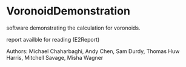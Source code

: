 # VoronoidDemonstration
software demonstrating the calculation for voronoids.

report availble for reading (E2Report)

Authors:
        Michael Chaharbaghi,
        Andy Chen,
        Sam Durdy,
        Thomas Huw Harris,
        Mitchell Savage,
        Misha Wagner
